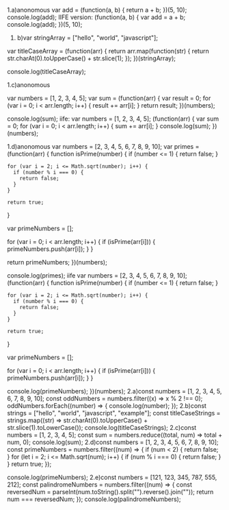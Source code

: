 1.a)anonomous 
var add = (function(a, b) {
  return a + b;
})(5, 10);
console.log(add);
IIFE version:
(function(a, b) {
  var add = a + b;
  console.log(add);
})(5, 10);

1. b)var stringArray = ["hello", "world", "javascript"];

var titleCaseArray = (function(arr) {
  return arr.map(function(str) {
    return str.charAt(0).toUpperCase() + str.slice(1);
  });
})(stringArray);

console.log(titleCaseArray);

1.c)anonomous

var numbers = [1, 2, 3, 4, 5];
var sum = (function(arr) {
  var result = 0;
  for (var i = 0; i < arr.length; i++) {
    result += arr[i];
  }
  return result;
})(numbers);

console.log(sum);
iife:
var numbers = [1, 2, 3, 4, 5];
(function(arr) {
  var sum = 0;
  for (var i = 0; i < arr.length; i++) {
    sum += arr[i];
  }
  console.log(sum);
})(numbers);

1.d)anonomous
var numbers = [2, 3, 4, 5, 6, 7, 8, 9, 10];
var primes = (function(arr) {
  function isPrime(number) {
    if (number <= 1) {
      return false;
    }
    
    for (var i = 2; i <= Math.sqrt(number); i++) {
      if (number % i === 0) {
        return false;
      }
    }
    
    return true;
  }
  
  var primeNumbers = [];
  
  for (var i = 0; i < arr.length; i++) {
    if (isPrime(arr[i])) {
      primeNumbers.push(arr[i]);
    }
  }
  
  return primeNumbers;
})(numbers);

console.log(primes);
iife
var numbers = [2, 3, 4, 5, 6, 7, 8, 9, 10];
(function(arr) {
  function isPrime(number) {
    if (number <= 1) {
      return false;
    }
    
    for (var i = 2; i <= Math.sqrt(number); i++) {
      if (number % i === 0) {
        return false;
      }
    }
    
    return true;
  }
  
  var primeNumbers = [];
  
  for (var i = 0; i < arr.length; i++) {
    if (isPrime(arr[i])) {
      primeNumbers.push(arr[i]);
    }
  }
  
  console.log(primeNumbers);
})(numbers);
2.a)const numbers = [1, 2, 3, 4, 5, 6, 7, 8, 9, 10];
const oddNumbers = numbers.filter((x) => x % 2 !== 0);
oddNumbers.forEach((number) => {
  console.log(number);
});
2.b)const strings = ["hello", "world", "javascript", "example"];
const titleCaseStrings = strings.map((str) => str.charAt(0).toUpperCase() + str.slice(1).toLowerCase());
console.log(titleCaseStrings);
2.c)const numbers = [1, 2, 3, 4, 5];
const sum = numbers.reduce((total, num) => total + num, 0);
console.log(sum);
2.d)const numbers = [1, 2, 3, 4, 5, 6, 7, 8, 9, 10];
const primeNumbers = numbers.filter((num) => {
  if (num < 2) {
    return false;
  }
  for (let i = 2; i <= Math.sqrt(num); i++) {
    if (num % i === 0) {
      return false;
    }
  }
  return true;
});

console.log(primeNumbers);
2.e)const numbers = [121, 123, 345, 787, 555, 212];
const palindromeNumbers = numbers.filter((num) => {
  const reversedNum = parseInt(num.toString().split("").reverse().join(""));
  return num === reversedNum;
});
console.log(palindromeNumbers);
